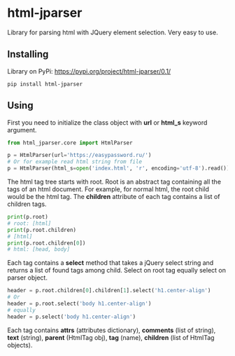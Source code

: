 # html-jparser
Library for parsing html with JQuery element selection. Very easy to use.

## Installing
Library on PyPi: https://pypi.org/project/html-jparser/0.1/
```
pip install html-jparser
```

## Using
First you need to initialize the class object with __url__ or __html_s__ keyword argument.
```python
from html_jparser.core import HtmlParser

p = HtmlParser(url='https://easypassword.ru/')
# Or for example read html string from file
p = HtmlParser(html_s=open('index.html', 'r', encoding='utf-8').read())
```

The html tag tree starts with root. Root is an abstract tag containing all the tags of an html document. For example, for normal html, the root child would be the html tag. The __children__ attribute of each tag contains a list of children tags.
```python
print(p.root)
# root: [html]
print(p.root.children)
# [html]
print(p.root.children[0])
# html: [head, body]
```
Each tag contains a __select__ method that takes a jQuery select string and returns a list of found tags among child. Select on root tag equally select on parser object.
```python
header = p.root.children[0].children[1].select('h1.center-align')
# Or
header = p.root.select('body h1.center-align')
# equally
header = p.select('body h1.center-align')
```
Each tag contains __attrs__ (attributes dictionary), __comments__ (list of string), __text__ (string), __parent__ (HtmlTag obj), __tag__ (name), __children__ (list of HtmlTag objects).

